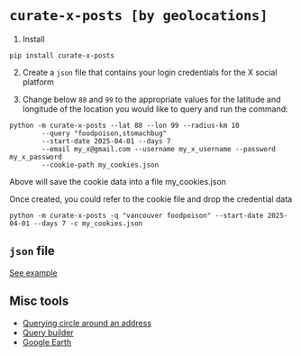 # ```curate-x-posts [by geolocations]```

1. Install
  ```
  pip install curate-x-posts
  ```

2. Create a ```json``` file that contains your login credentials for the X social platform

3. Change below ```88``` and ```99``` to the appropriate values for the latitude and longitude of the location you would like to query and run the command:
 
  ```
  python -m curate-x-posts --lat 88 --lon 99 --radius-km 10
          --query "foodpoison,stomachbug"
          --start-date 2025-04-01 --days 7
          --email my_x@gmail.com --username my_x_username --password my_x_password
          --cookie-path my_cookies.json
  ```
  Above will save the cookie data into a file my_cookies.json

  Once created, you could refer to the cookie file and drop the credential data
  ```
  python -m curate-x-posts -q "vancouver foodpoison" --start-date 2025-04-01 --days 7 -c my_cookies.json
  ```

## ```json``` file

[See example](tests/example_x_login.json)


## Misc tools

- [Querying circle around an address](https://www.mapdevelopers.com/draw-circle-tool.php#google_vignette)
- [Query builder](https://developer.x.com/apitools/query?query=SFBWIC1JOlJU)
- [Google Earth]( https://earth.google.com/web/search/Gaza+Strip/@31.41024584,34.38869278,59.29678965a,63493.72275582d,35y,0h,0t,0r/data=CnkaSxJFCiUweDE0ZmQ4NDQxMDRiMjU4YTk6MHhmZGRjYjE0YjE5NGJlOGU3GZEq5RDMWj9AId5VD5iHJ0FAKgpHYXphIFN0cmlwGAIgASImCiQJn0hATpYzNEARnUhATpYzNMAZi2JLAa5CSUAhtZBRkQGXScBCAggBOgMKATBCAggASg0I____________ARAA)
